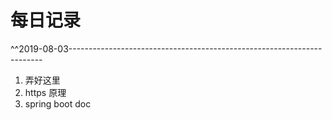 # 每日记录 


^^2019-08-03-----------------------------------------------------------------------

1. 弄好这里
2. https 原理
3. spring boot doc 
